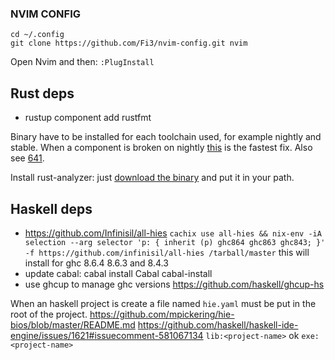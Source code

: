 ### NVIM CONFIG

```
cd ~/.config
git clone https://github.com/Fi3/nvim-config.git nvim
```
Open Nvim and then: `:PlugInstall`

## Rust deps

* rustup component add rustfmt

Binary have to be installed for each toolchain used, for example nightly and stable.
When a component is broken on nightly [this](https://github.com/rust-lang/rls#error-component-rls-is-unavailable-for-download-nightly) is the fastest fix. Also see [641](https://github.com/rust-lang/rls/issues/641).


Install rust-analyzer:
just [download the binary](https://rust-analyzer.github.io/manual.html#rust-analyzer-language-server-binary) and put it in your path.

## Haskell deps

* https://github.com/Infinisil/all-hies  `cachix use all-hies && nix-env -iA selection --arg selector 'p: { inherit (p) ghc864 ghc863 ghc843; }' -f https://github.com/infinisil/all-hies /tarball/master` this will install for ghc 8.6.4 8.6.3 and 8.4.3
* update cabal: cabal install Cabal cabal-install
* use ghcup to manage ghc versions https://github.com/haskell/ghcup-hs

When an haskell project is create a file named `hie.yaml` must be put in the root of the project.
https://github.com/mpickering/hie-bios/blob/master/README.md
https://github.com/haskell/haskell-ide-engine/issues/1621#issuecomment-581067134
`lib:<project-name>` ok `exe:<project-name>`
